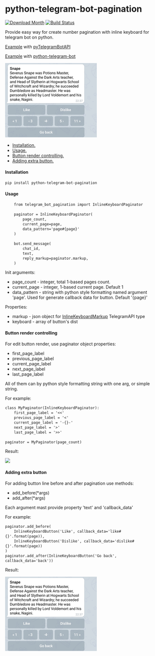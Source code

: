 # python-telegram-bot-pagination

[![Download Month](https://img.shields.io/pypi/v/python-telegram-bot-pagination.svg)](https://pypi.python.org/pypi/python-telegram-bot-pagination)
[![Build Status](https://travis-ci.com/ksinn/python-telegram-bot-pagination.svg?branch=master)](https://travis-ci.com/ksinn/python-telegram-bot-pagination)

Provide easy way for create number pagination with inline keyboard for telegram bot on python.

[Example](https://github.com/ksinn/python-telegram-bot-pagination/blob/master/examples/example.py) with [pyTelegramBotAPI](https://github.com/eternnoir/pyTelegramBotAPI)

[Example](https://github.com/ksinn/python-telegram-bot-pagination/blob/master/examples/example2.py) with [python-telegram-bot](https://github.com/python-telegram-bot/python-telegram-bot)

![](https://github.com/ksinn/python-telegram-bot-pagination/raw/master/examples/media/ex1.png)

* [Installation.](#installation)
* [Usage.](#usage)
* [Button render controlling.](#button-render-controlling)
* [Adding extra button.](#adding-extra-button)

#### Installation

    pip install python-telegram-bot-pagination

#### Usage
        from telegram_bot_pagination import InlineKeyboardPaginator

        paginator = InlineKeyboardPaginator(
            page_count,
            current_page=page,
            data_pattern='page#{page}'
        )

        bot.send_message(
            chat_id,
            text,
            reply_markup=paginator.markup,
        )


Init arguments:
* page_count - integer, total 1-based pages count.
* current_page - integer, 1-based current page. Default 1
* data_pattern - string with python style formatting named argument 'page'. Used for generate callback data for button. Default '{page}'

Properties:
* markup - json object for [InlineKeyboardMarkup](https://core.telegram.org/bots/api#inlinekeyboardmarkup) TelegramAPI type
* keyboard - array of button's dist 

#### Button render controlling
For edit button render, use paginator object properties:

* first_page_label
* previous_page_label
* current_page_label
* next_page_label
* last_page_label

All of them can by python style formatting string with one arg, or simple string.

For example:

    class MyPaginator(InlineKeyboardPaginator):
        first_page_label = '<<'
        previous_page_label = '<'
        current_page_label = '-{}-'
        next_page_label = '>'
        last_page_label = '>>'

    paginator = MyPaginator(page_count)

Result:

![](https://github.com/ksinn/python-telegram-bot-pagination/raw/master/examples/media/m2.jpg)

#### Adding extra button
For adding button line before and after pagination use methods:

* add_before(*args)
* add_after(*args)

Each argument mast provide property 'text' and 'callback_data'

For example:

    paginator.add_before(
        InlineKeyboardButton('Like', callback_data='like#{}'.format(page)),
        InlineKeyboardButton('Dislike', callback_data='dislike#{}'.format(page))
    )
    paginator.add_after(InlineKeyboardButton('Go back', callback_data='back'))

Result:

![](https://github.com/ksinn/python-telegram-bot-pagination/raw/master/examples/media/ex1.png)



